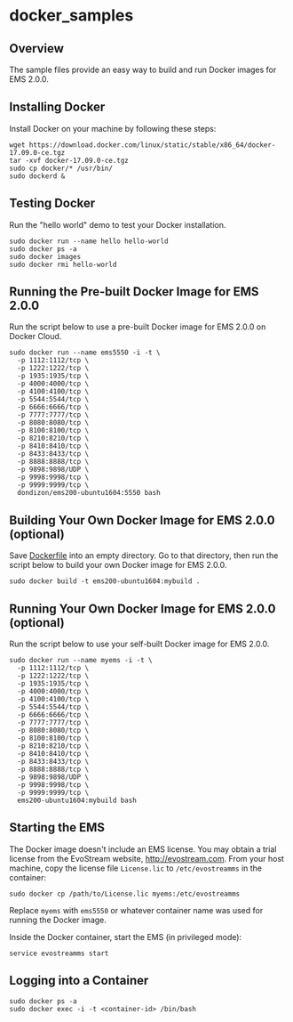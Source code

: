 # docker_samples

## Overview

The sample files provide an easy way to build and run Docker images for EMS 2.0.0.

## Installing Docker

Install Docker on your machine by following these steps:
```
wget https://download.docker.com/linux/static/stable/x86_64/docker-17.09.0-ce.tgz
tar -xvf docker-17.09.0-ce.tgz
sudo cp docker/* /usr/bin/
sudo dockerd &
```

## Testing Docker

Run the "hello world" demo to test your Docker installation.
```
sudo docker run --name hello hello-world
sudo docker ps -a
sudo docker images
sudo docker rmi hello-world
```

## Running the Pre-built Docker Image for EMS 2.0.0

Run the script below to use a pre-built Docker image for EMS 2.0.0 on Docker Cloud.
```
sudo docker run --name ems5550 -i -t \
  -p 1112:1112/tcp \
  -p 1222:1222/tcp \
  -p 1935:1935/tcp \
  -p 4000:4000/tcp \
  -p 4100:4100/tcp \
  -p 5544:5544/tcp \
  -p 6666:6666/tcp \
  -p 7777:7777/tcp \
  -p 8080:8080/tcp \
  -p 8100:8100/tcp \
  -p 8210:8210/tcp \
  -p 8410:8410/tcp \
  -p 8433:8433/tcp \
  -p 8888:8888/tcp \
  -p 9898:9898/UDP \
  -p 9998:9998/tcp \
  -p 9999:9999/tcp \
  dondizon/ems200-ubuntu1604:5550 bash
```

## Building Your Own Docker Image for EMS 2.0.0 (optional)

Save [Dockerfile](./Dockerfile) into an empty directory. Go to that directory,
then run the script below to build your own Docker image for EMS 2.0.0.
```
sudo docker build -t ems200-ubuntu1604:mybuild .
```

## Running Your Own Docker Image for EMS 2.0.0 (optional)

Run the script below to use your self-built Docker image for EMS 2.0.0.
```
sudo docker run --name myems -i -t \
  -p 1112:1112/tcp \
  -p 1222:1222/tcp \
  -p 1935:1935/tcp \
  -p 4000:4000/tcp \
  -p 4100:4100/tcp \
  -p 5544:5544/tcp \
  -p 6666:6666/tcp \
  -p 7777:7777/tcp \
  -p 8080:8080/tcp \
  -p 8100:8100/tcp \
  -p 8210:8210/tcp \
  -p 8410:8410/tcp \
  -p 8433:8433/tcp \
  -p 8888:8888/tcp \
  -p 9898:9898/UDP \
  -p 9998:9998/tcp \
  -p 9999:9999/tcp \
  ems200-ubuntu1604:mybuild bash
```

## Starting the EMS

The Docker image doesn't include an EMS license.
You may obtain a trial license from the EvoStream website, http://evostream.com.
From your host machine, copy the license file `License.lic` to `/etc/evostreamms` in the container:
```
sudo docker cp /path/to/License.lic myems:/etc/evostreamms
```
Replace `myems` with `ems5550` or whatever container name was used for running the Docker image.

Inside the Docker container, start the EMS (in privileged mode):
```
service evostreamms start
```

## Logging into a Container
```
sudo docker ps -a
sudo docker exec -i -t <container-id> /bin/bash
```
